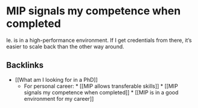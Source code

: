 # MIP signals my competence when completed
Ie. is in a high-performance environment. If I get credentials from there, it’s easier to scale back than the other way around.

## Backlinks
* [[What am I looking for in a PhD]]
	* For personal career:
		\* [[MIP allows transferable skills]]
	\* [[MIP signals my competence when completed]]
	\* [[MIP is in a good environment for my career]]

<!-- {BearID:59F0A0A5-004F-4080-90FA-65DE94808864-654-000000AAABDFE570} -->
